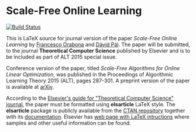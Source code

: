 # Scale-Free Online Learning

[![Build Status](https://travis-ci.org/DavidPal/ScaleFreeOLO.svg?branch=master)](https://travis-ci.org/DavidPal/ScaleFreeOLO)

This is LaTeX source for journal version of the paper *Scale-Free Online
Learning* by [Francesco Orabona](http://francesco.orabona.com/) and [Dávid
Pál](http://david.palenica.com/).  The paper will be submitted, to the journal
**Theoretical Computer Science** published by Elsevier and is to be included as
part of ALT 2015 special issue.

Conference version of the paper, titled *Scale-Free Algorithms for Online
Linear Optimization*, was published in the Proceedings of Algorithmic Learning
Theory 2015 (ALT), pages 287-301.  A preprint version of the paper is available
at [arXiv](http://arxiv.org/abs/1502.05744).

According to the [Elsevier's guide for "Theoretical Computer Science"
journal](https://www.elsevier.com/journals/theoretical-computer-science/0304-3975/guide-for-authors),
the paper must be formatted using **elsarticle** LaTeX style.  The
**elsarticle** package is publicly available from the [CTAN
repository](http://www.ctan.org/tex-archive/macros/latex/contrib/elsarticle)
together with its
[documentation](http://get-software.net/macros/latex/contrib/elsarticle/doc/elsdoc.pdf).
Elsevier has [web page with LaTeX
intructions](https://www.elsevier.com/authors/author-schemas/latex-instructions)
where samples and other useful information can be found.
